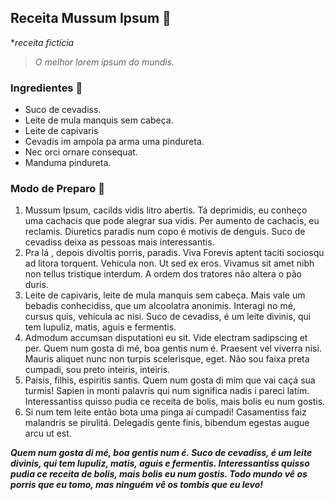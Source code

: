 ## Receita Mussum Ipsum :green_heart:

 **receita fictícia*

> *O melhor lorem ipsum do mundis.*

### Ingredientes :cucumber:

- Suco de cevadiss.
- Leite de mula manquis sem cabeça.
- Leite de capivaris 
- Cevadis im ampola pa arma uma pindureta.
- Nec orci ornare consequat.
- Manduma pindureta.



### Modo de Preparo :green_salad:

1. Mussum Ipsum, cacilds vidis litro abertis. Tá deprimidis, eu conheço uma cachacis que pode alegrar sua vidis.  Per aumento de cachacis, eu  reclamis.  Diuretics paradis num copo é motivis de denguis.  Suco de  cevadiss deixa as pessoas mais interessantis.  
2. Pra lá , depois divoltis porris, paradis.  Viva Forevis aptent taciti  sociosqu ad litora torquent.  Vehicula non. Ut sed ex eros. Vivamus sit  amet nibh non tellus tristique interdum.  A ordem dos tratores não  altera o pão duris.
3. Leite de capivaris, leite de mula manquis sem cabeça.  Mais vale um  bebadis conhecidiss, que um alcoolatra anonimis.  Interagi no mé, cursus quis, vehicula ac nisi.  Suco de cevadiss, é um leite divinis, qui tem  lupuliz, matis, aguis e fermentis. 
4. Admodum accumsan disputationi eu sit. Vide electram sadipscing et per.  Quem num gosta di mé, boa  gentis num é.  Praesent vel viverra nisi. Mauris aliquet nunc non turpis scelerisque, eget.  Não sou faixa preta cumpadi, sou preto inteiris,  inteiris. 
5. Paisis, filhis, espiritis santis.  Quem num gosta di  mim que vai caçá sua turmis!  Sapien in monti palavris qui num significa nadis i pareci latim.  Interessantiss quisso pudia ce receita de bolis, mais bolis eu num gostis. 
6. Si num tem leite então bota uma pinga aí cumpadi!  Casamentiss faiz malandris se pirulitá. Delegadis gente finis, bibendum egestas  augue arcu ut est.    

***Quem num gosta di mé, boa gentis num é.  Suco de cevadiss, é um leite  divinis, qui tem lupuliz, matis, aguis e fermentis.  Interessantiss  quisso pudia ce receita de bolis, mais bolis eu num gostis. Todo mundo  vê os porris que eu tomo, mas ninguém vê os tombis que eu levo!***
